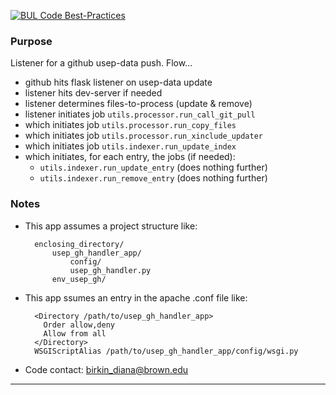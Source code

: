 [![BUL Code Best-Practices](https://library.brown.edu/good_code/project_image/usep-github-listener/)](https://library.brown.edu/good_code/project_info/usep-github-listener/)


### Purpose

Listener for a github usep-data push. Flow...

- github hits flask listener on usep-data update
- listener hits dev-server if needed
- listener determines files-to-process (update & remove)
- listener initiates job `utils.processor.run_call_git_pull`
- which initiates job `utils.processor.run_copy_files`
- which initiates job `utils.processor.run_xinclude_updater`
- which initiates job `utils.indexer.run_update_index`
- which initiates, for each entry, the jobs (if needed):
    - `utils.indexer.run_update_entry` (does nothing further)
    - `utils.indexer.run_remove_entry` (does nothing further)


### Notes

- This app assumes a project structure like:

        enclosing_directory/
            usep_gh_handler_app/
                config/
                usep_gh_handler.py
            env_usep_gh/


- This app ssumes an entry in the apache .conf file like:

        <Directory /path/to/usep_gh_handler_app>
          Order allow,deny
          Allow from all
        </Directory>
        WSGIScriptAlias /path/to/usep_gh_handler_app/config/wsgi.py

- Code contact: birkin_diana@brown.edu

---
